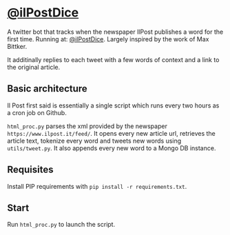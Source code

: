 # [@ilPostDice](https://twitter.com/ilpostdice)

A twitter bot that tracks when the newspaper IlPost publishes a word for the first time. Running at: [@ilPostDice](https://twitter.com/ilpostdice). Largely inspired by the work of Max Bittker.

It additinally replies to each tweet with a few words of context and a link to the original article.

Basic architecture
----------

Il Post first said is essentially a single script which runs every two hours as a cron job on Github.

`html_proc.py` parses the xml provided by the newspaper `https://www.ilpost.it/feed/`. It opens every new article url, retrieves the article text, tokenize every word and tweets new words using `utils/tweet.py`. It also appends every new word to a Mongo DB instance.


Requisites
----------

Install PIP requirements with `pip install -r requirements.txt`.

Start
-----

Run `html_proc.py` to launch the script.
